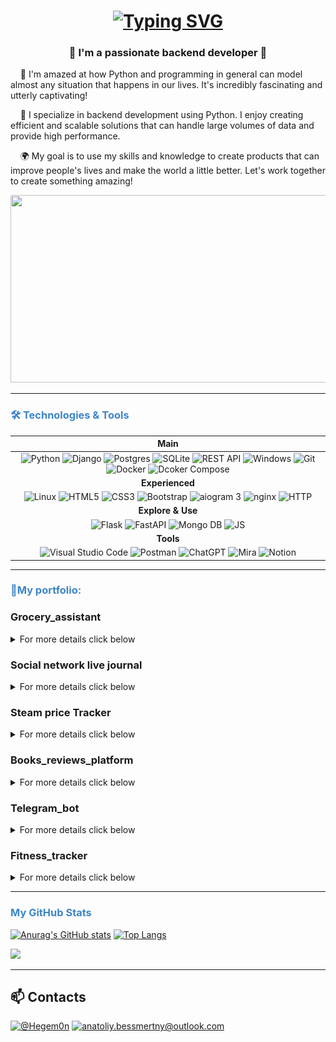 <h1 align="center"> 
  <a href="https://git.io/typing-svg"> <img src="https://readme-typing-svg.herokuapp.com?font=Fira+Code&weight=700&size=22&pause=1000&color=31F738&center=true&random=false&width=435&lines=Hello+world%2C+I'm+Anatolii!" alt="Typing SVG" />
  </a>
</h1>

<h3 align="center">🚀 I'm a passionate backend developer 🚀</h3>

<p>&nbsp;&nbsp;&nbsp;&nbsp;🌟 I'm amazed at how Python and programming in general can model almost any situation that happens in our lives. It's incredibly fascinating and utterly captivating!</p>

<p>&nbsp;&nbsp;&nbsp;&nbsp;🎯 I specialize in backend development using Python. I enjoy creating efficient and scalable solutions that can handle large volumes of data and provide high performance.</p>

<p>&nbsp;&nbsp;&nbsp;&nbsp;🌍 My goal is to use my skills and knowledge to create products that can improve people's lives and make the world a little better. Let's work together to create something amazing!</p>

<p align="center">
  <img src="https://github.com/abhisheknaiidu/abhisheknaiidu/blob/master/code.gif?raw=true" height="300"  width="600" />
</p>

---

<h3><span style="color: #3d85c6"> 🛠️ Technologies & Tools</span></h3>

|Main|
|:-:|
|<img src="https://img.shields.io/badge/Python-%2314354c.svg?logo=Python&logoColor=white&style=flat" alt="Python" /> <img src="https://img.shields.io/badge/Django-%23092e20.svg?logo=django&logoColor=white&style=flat" alt="Django" /> <img src="https://img.shields.io/badge/Postgres-%23336791.svg?logo=postgresql&logoColor=white&style=flat" alt="Postgres" /> <img src="https://img.shields.io/badge/SQLite-%23003b57.svg?logo=sqlite&logoColor=white&style=flat" alt="SQLite" /> <img src="https://img.shields.io/badge/REST API-%2314354c.svg?logo=rest&logoColor=white&style=flat" alt="REST API" /> <img src="https://img.shields.io/badge/Windows-%230078d6.svg?style=flat&logo=windows&logoColor=white" alt="Windows" />  <img src="https://img.shields.io/badge/git-%23d22128.svg?logo=git&logoColor=white&style=flat" alt="Git" /> <img src="https://img.shields.io/badge/Docker-%230db7ed.svg?style=flat&logo=docker&logoColor=white" alt="Docker" /> <img src="https://img.shields.io/badge/Docker Compose-%23d22128.svg?style=flat&logo=docker&logoColor=white" alt="Dcoker Compose" /> |
|**Experienced**|
|<img src="https://img.shields.io/badge/Linux-%23fcc624.svg?logo=linux&logoColor=white&style=flat" alt="Linux" /> <img src="https://img.shields.io/badge/HTML5-%23e34f26.svg?logo=html5&logoColor=white&style=flat" alt="HTML5" /> <img src="https://img.shields.io/badge/CSS3-%231572b6.svg?logo=css3&logoColor=white&style=flat" alt="CSS3" /> <img src="https://img.shields.io/badge/Bootstrap-%237952b3.svg?logo=bootstrap&logoColor=white&style=flat" alt="Bootstrap" /> <img src="https://img.shields.io/badge/aiogram 3-%2300ADD8.svg?style=flat&logo=telegram&logoColor=white" alt="aiogram 3" /> <img src="https://img.shields.io/badge/nginx-%23009639.svg?style=flat&logo=nginx&logoColor=white" alt="nginx" /> <img src="https://img.shields.io/badge/HTTP-%232957a5.svg?logo=http&logoColor=white&style=flat" alt="HTTP" /> |
|**Explore & Use**|
|<img src="https://img.shields.io/badge/Flask-%23000.svg?style=flat&logo=flask&logoColor=white" alt="Flask" /> <img src="https://img.shields.io/badge/FastAPI-005571?style=flat&logo=fastapi" alt="FastAPI" /> <img src="https://img.shields.io/badge/MongoDB-%234ea94b.svg?style=flat&logo=mongodb&logoColor=white" alt="Mongo DB" /> <img src="https://img.shields.io/badge/JavaScript-%23323330.svg?style=flat&logo=javascript&logoColor=%23F7DF1E" alt="JS" /> |
|**Tools**|
|<img src="https://img.shields.io/badge/VS%20Code-0078d7.svg?style=flat&logo=visual-studio-code&logoColor=white" alt="Visual Studio Code" /> <img src="https://img.shields.io/badge/Postman-%23ff6c37.svg?logo=postman&logoColor=white&style=flat" alt="Postman" /> <img src="https://img.shields.io/badge/ChatGPT-%23000000.svg?style=flat&logo=openai&logoColor=white" alt="ChatGPT" /> <img src="https://img.shields.io/badge/Mira-%23000000.svg?style=flat&logo=mira&logoColor=white" alt="Mira" /> <img src="https://img.shields.io/badge/Notion-%23000000.svg?style=flat&logo=notion&logoColor=white" alt="Notion" />|

---

<h3><span style="color: #3d85c6"> 📂My portfolio:</span></h3>
<h3>Grocery_assistant</font></h3>
<p>
<details>
<summary>For more details click below</summary>
The Grocery Assistant app is a website where users will publish recipes, add other people's recipes to favorites and subscribe to publications by other authors.
  
![Grocery_assistant](https://github.com/Den2605/Den2605/assets/123579969/0dcc2f54-dc1f-44be-8f33-87157d297fe1)

<a href="https://github.com/AnatoliiBessmertnyi/grocery_assistant">Project on git</a>
</details>
</p>

<h3>Social network live journal</font></h3>
<p>
<details>
<summary>For more details click below</summary>
You can create your diary, read others', follow authors and enjoy there publications on subscription page.

![Social_network](https://github.com/Den2605/Den2605/assets/123579969/9097a073-09a8-4ff2-b2ce-e4571c2ef3d7)

<a href="https://github.com/AnatoliiBessmertnyi/social_network_final">Project on git</a>
</details>
</p>

<h3>Steam price Tracker</font></h3>
<p>
<details>
<summary>For more details click below</summary>
You can create deal for items on the Steam trading platform, track current prices, which makes trading more convenient.

![Steam Item Index](images/SteamItemIndex.png)
![Steam Item Create Deal](images/SteamItemCreateDeal.png)

<a href="https://github.com/AnatoliiBessmertnyi/steam_items">Project on git</a>
</details>
</p>

<h3>Books_reviews_platform</h3>
<p>
<details>
<summary>For more details click below</summary>
Here you can add your review to any book, rate it, cooment others' reviews.

<a href="https://github.com/AnatoliiBessmertnyi/books_reviews_platform">Project on git</a>
</details>
</p>

<h3>Telegram_bot </font></h3>
<p>
<details>
<summary>For more details click below</summary>
Bot assistant for parsing the status of homework verification in Yandex.Practicum.

<a href="https://github.com/AnatoliiBessmertnyi/homework_tg_bot">Project on git</a>
</details>
</p>

<h3>Fitness_tracker </font></h3>
<p>
<details>
<summary>For more details click below</summary>
A fitness tracker software module that processes data for three types of workouts: running, walking and swimming.

<a href="https://github.com/AnatoliiBessmertnyi/fitness_track_project">Project on git</a>

</details>
</p>

---
  
<h3><span style="color: #3d85c6"> My GitHub Stats</span></h3>

[![Anurag's GitHub stats](https://github-readme-stats.vercel.app/api?username=AnatoliiBessmertnyi)](https://github.com/anuraghazra/github-readme-stats)
[![Top Langs](https://github-readme-stats.vercel.app/api/top-langs/?username=AnatoliiBessmertnyi)](https://github.com/anuraghazra/github-readme-stats)

![](https://komarev.com/ghpvc/?username=AnatoliiBessmertnyi)

---
  
## 📫 **Contacts**
<a href="https://t.me/Hegem0n"><img src="https://img.shields.io/badge/@Hegem0n-2CA5E0?style=flat&logo=telegram&logoColor=white" alt="@Hegem0n" /></a> <a href="mailto:anatoliy.bessmertny@outlook.com"><img src="https://img.shields.io/badge/-anatoliy.bessmertny@gmail.com-%2314354c.svg?style=flat&logo=microsoft-outlook&logoColor=blue" alt="anatoliy.bessmertny@outlook.com" /></a>
